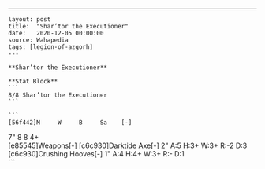 ---
    layout: post
    title:  "Shar’tor the Executioner"
    date:   2020-12-05 00:00:00
    source: Wahapedia
    tags: [legion-of-azgorh]
    ---
    
    **Shar’tor the Executioner**
    
    **Stat Block**
    ```
    8/8 Shar’tor the Executioner
    ```
    
    ```
    [56f442]M     W     B     Sa    [-]
7"    8     8     4+    
[e85545]Weapons[-]
[c6c930]Darktide Axe[-]
2"     A:5    H:3+   W:3+   R:-2   D:3   
[c6c930]Crushing Hooves[-]
1"     A:4    H:4+   W:3+   R:-    D:1   
    ```
    
    
    